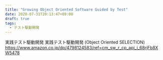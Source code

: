```yaml
---
title: "Growing Object Oriented Software Guided by Test"
date: 2020-07-31T20:13:47+09:00
draft: true
tags:
  - テスト駆動開発
---
```

実践テスト駆動開発
実践テスト駆動開発 (Object Oriented SELECTION) https://www.amazon.co.jp/dp/4798124583/ref=cm_sw_r_cp_api_i_68rjFb8XW5478

